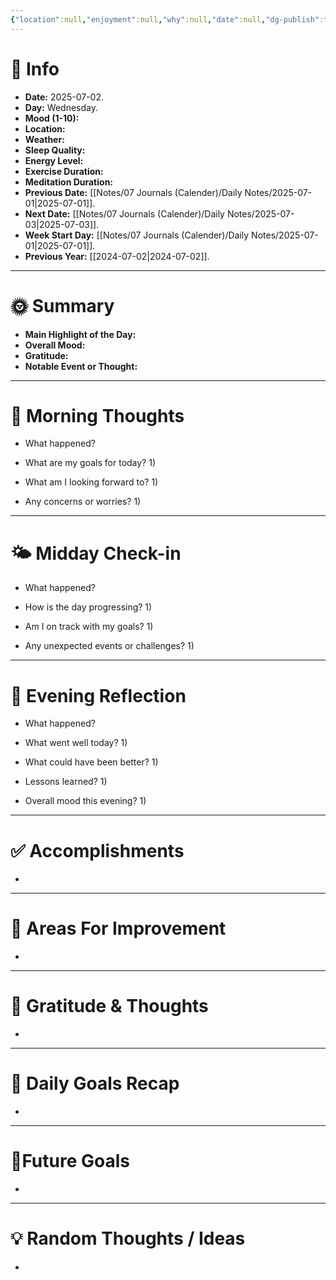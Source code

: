 ```yaml
---
{"location":null,"enjoyment":null,"why":null,"date":null,"dg-publish":true,"dg-home":null,"tags":["dailyreviews"],"aliases":null,"meditation":null,"exercise":null,"sleep_quality":null,"mood":null,"energy_level":null,"weather":null,"permalink":"/notes/07-journals-calender/daily-notes/2025-08-09/","dgPassFrontmatter":true,"updated":"2025-07-02T19:13:48.676+05:30"}
---
```


# 📅 Info

- **Date:** 2025-07-02.
- **Day:** Wednesday.
- **Mood (1-10):** 
- **Location:** 
- **Weather:** 
- **Sleep Quality:** 
- **Energy Level:** 
- **Exercise Duration:** 
- **Meditation Duration:** 
- **Previous Date:** [[Notes/07 Journals (Calender)/Daily Notes/2025-07-01\|2025-07-01]].
- **Next Date:** [[Notes/07 Journals (Calender)/Daily Notes/2025-07-03\|2025-07-03]].
- **Week Start Day:** [[Notes/07 Journals (Calender)/Daily Notes/2025-07-01\|2025-07-01]].
- **Previous Year:** [[2024-07-02\|2024-07-02]].

---

# 🌞 Summary

- **Main Highlight of the Day:** 
- **Overall Mood:** 
- **Gratitude:** 
- **Notable Event or Thought:** 

---

# 🧠 Morning Thoughts

- What happened? 
	

- What are my goals for today?
	1) 

- What am I looking forward to?
	1) 

- Any concerns or worries?
	1) 

---

# 🌤️ Midday Check-in

- What happened? 
	

- How is the day progressing?
	1) 

- Am I on track with my goals?
	1) 

- Any unexpected events or challenges?
	1) 

---

# 🌙 Evening Reflection

- What happened? 
	

- What went well today?
	1) 

- What could have been better?
	1) 

- Lessons learned?
	1) 

- Overall mood this evening?
	1) 

---

# ✅ Accomplishments

 - 

---

# 🔄 Areas For Improvement

 - 

---

# 🙏 Gratitude & Thoughts

 - 

---

# 🎯 Daily Goals Recap

 - 

---

# 🌌Future Goals

- 

---

# 💡 Random Thoughts / Ideas

- 